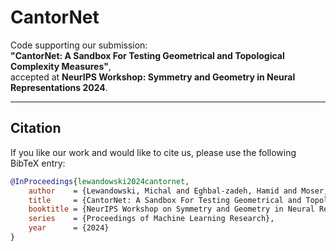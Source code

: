 # CantorNet

Code supporting our submission:  
**"CantorNet: A Sandbox For Testing Geometrical and Topological Complexity Measures"**,  
accepted at **NeurIPS Workshop: Symmetry and Geometry in Neural Representations 2024**.

---

## Citation

If you like our work and would like to cite us, please use the following BibTeX entry:

```bibtex
@InProceedings{lewandowski2024cantornet,
    author    = {Lewandowski, Michal and Eghbal-zadeh, Hamid and Moser, Bernhard A.},
    title     = {CantorNet: A Sandbox For Testing Geometrical and Topological Complexity Measures},
    booktitle = {NeurIPS Workshop on Symmetry and Geometry in Neural Representations},
    series    = {Proceedings of Machine Learning Research},
    year      = {2024}
}
